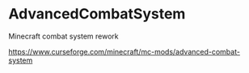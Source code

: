 # AdvancedCombatSystem
Minecraft combat system rework

https://www.curseforge.com/minecraft/mc-mods/advanced-combat-system
